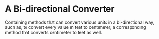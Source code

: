# A Bi-directional Converter
Containing methods that can convert various units in a bi-directional way, auch as, to convert every value in feet to centimeter, a corresponding method that converts centimeter to feet as well. 
